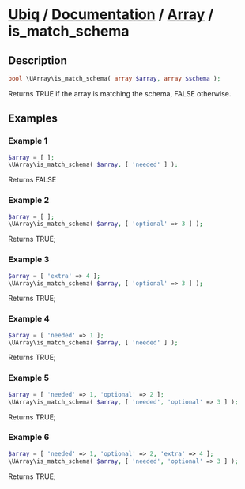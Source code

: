 [Ubiq](https://github.com/Pixel418/Ubiq#readme) / [Documentation](../index.md#readme) / [Array](../index.md#array) / is_match_schema
======


Description
-------- 

```php
bool \UArray\is_match_schema( array $array, array $schema );
```

Returns TRUE if the array is matching the schema, FALSE otherwise. 



Examples
--------

### Example 1

```php
$array = [ ];
\UArray\is_match_schema( $array, [ 'needed' ] );
```
Returns FALSE

### Example 2

```php
$array = [ ];
\UArray\is_match_schema( $array, [ 'optional' => 3 ] );
```
Returns TRUE;

### Example 3

```php
$array = [ 'extra' => 4 ];
\UArray\is_match_schema( $array, [ 'optional' => 3 ] );
```
Returns TRUE;

### Example 4

```php
$array = [ 'needed' => 1 ];
\UArray\is_match_schema( $array, [ 'needed' ] );
```
Returns TRUE;

### Example 5

```php
$array = [ 'needed' => 1, 'optional' => 2 ];
\UArray\is_match_schema( $array, [ 'needed', 'optional' => 3 ] );
```
Returns TRUE;

### Example 6

```php
$array = [ 'needed' => 1, 'optional' => 2, 'extra' => 4 ];
\UArray\is_match_schema( $array, [ 'needed', 'optional' => 3 ] );
```
Returns TRUE;
